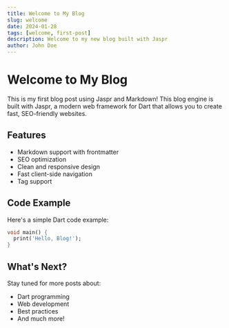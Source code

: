 ```yaml
---
title: Welcome to My Blog
slug: welcome
date: 2024-01-28
tags: [welcome, first-post]
description: Welcome to my new blog built with Jaspr
author: John Doe
---
```


# Welcome to My Blog

This is my first blog post using Jaspr and Markdown! This blog engine is built with Jaspr, a modern web framework for Dart that allows you to create fast, SEO-friendly websites.

## Features

- Markdown support with frontmatter
- SEO optimization
- Clean and responsive design
- Fast client-side navigation
- Tag support

## Code Example

Here's a simple Dart code example:

```dart
void main() {
  print('Hello, Blog!');
}
```

## What's Next?

Stay tuned for more posts about:
- Dart programming
- Web development
- Best practices
- And much more! 